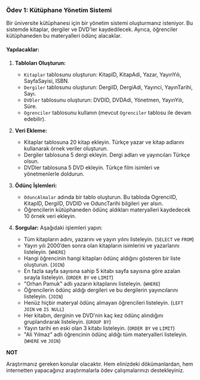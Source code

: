 ﻿
### Ödev 1: **Kütüphane Yönetim Sistemi**

Bir üniversite kütüphanesi için bir yönetim sistemi oluşturmanız isteniyor. Bu sistemde kitaplar, dergiler ve DVD'ler kaydedilecek. Ayrıca, öğrenciler kütüphaneden bu materyalleri ödünç alacaklar.

#### Yapılacaklar:

1.  **Tabloları Oluşturun:**
    
    -   `Kitaplar` tablosunu oluşturun: KitapID, KitapAdi, Yazar, YayınYılı, SayfaSayisi, ISBN.
    -   `Dergiler` tablosunu oluşturun: DergiID, DergiAdi, Yayınci, YayınTarihi, Sayı.
    -   `DVDler` tablosunu oluşturun: DVDID, DVDAdi, Yönetmen, YayınYılı, Süre.
    -   `Ogrenciler` tablosunu kullanın (mevcut `Ogrenciler` tablosu ile devam edebilir).
2.  **Veri Ekleme:**
    
    -   Kitaplar tablosuna 20 kitap ekleyin. Türkçe yazar ve kitap adlarını kullanarak örnek veriler oluşturun.
    -   Dergiler tablosuna 5 dergi ekleyin. Dergi adları ve yayıncıları Türkçe olsun.
    -   DVDler tablosuna 5 DVD ekleyin. Türkçe film isimleri ve yönetmenlerle doldurun.
3.  **Ödünç İşlemleri:**
    
    -   `OduncAlmalar` adında bir tablo oluşturun. Bu tabloda OgrenciID, KitapID, DergiID, DVDID ve OduncTarihi bilgileri yer alsın.
    -   Öğrencilerin kütüphaneden ödünç aldıkları materyalleri kaydedecek 10 örnek veri ekleyin.
4.  **Sorgular:** Aşağıdaki işlemleri yapın:
    -   Tüm kitapların adını, yazarını ve yayın yılını listeleyin. (`SELECT` ve `FROM`)
    -   Yayın yılı 2000’den sonra olan kitapların isimlerini ve yazarlarını listeleyin. (`WHERE`)
    -   Hangi öğrencinin hangi kitapları ödünç aldığını gösteren bir liste oluşturun. (`JOIN`)
    -   En fazla sayfa sayısına sahip 5 kitabı sayfa sayısına göre azalan sırayla listeleyin. (`ORDER BY` ve `LIMIT`)
    -   "Orhan Pamuk" adlı yazarın kitaplarını listeleyin. (`WHERE`)
    -   Öğrencilerin ödünç aldığı dergileri ve bu dergilerin yayıncılarını listeleyin. (`JOIN`)
    -   Henüz hiçbir materyal ödünç almayan öğrencileri listeleyin. (`LEFT JOIN` ve `IS NULL`)
    -   Her kitabın, derginin ve DVD'nin kaç kez ödünç alındığını gruplandırarak listeleyin. (`GROUP BY`)
    -   Yayın tarihi en eski olan 3 kitabı listeleyin. (`ORDER BY` ve `LIMIT`)
    -   "Ali Yılmaz" adlı öğrencinin ödünç aldığı tüm materyalleri listeleyin. (`WHERE` ve `JOIN`)


**NOT**

Araştırmanız gereken konular olacaktır. Hem elinizdeki dökümanlardan, hem internetten yapacağınız araştırmalarla ödev çalışmalarınızı destekleyiniz.